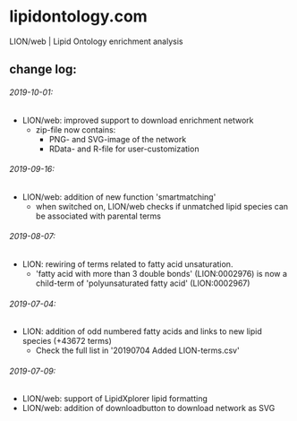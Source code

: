 # lipidontology.com
LION/web | Lipid Ontology enrichment analysis

## change log:

###### 2019-10-01:
* LION/web: improved support to download enrichment network
  * zip-file now contains: 
    * PNG- and SVG-image of the network
    * RData- and R-file for user-customization 

###### 2019-09-16:
* LION/web: addition of new function 'smartmatching'
  * when switched on, LION/web checks if unmatched lipid species can be associated with parental terms

###### 2019-08-07:
* LION: rewiring of terms related to fatty acid unsaturation.
  * 'fatty acid with more than 3 double bonds' (LION:0002976) is now a child-term of 'polyunsaturated fatty acid' (LION:0002967)

###### 2019-07-04:
* LION: addition of odd numbered fatty acids and links to new lipid species (+43672 terms)
  * Check the full list in '20190704 Added LION-terms.csv'

###### 2019-07-09:
* LION/web: support of LipidXplorer lipid formatting
* LION/web: addition of downloadbutton to download network as SVG

